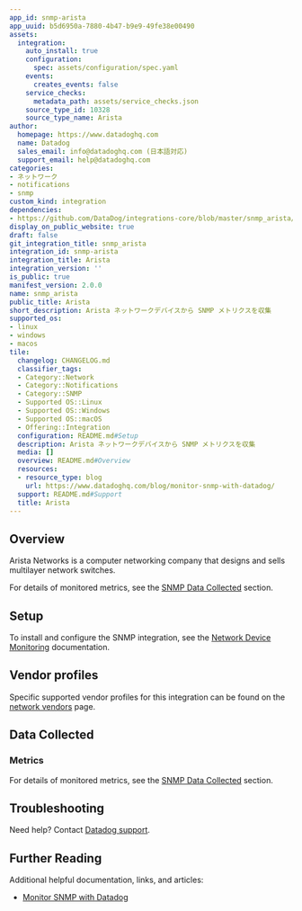 ```yaml
---
app_id: snmp-arista
app_uuid: b5d6950a-7880-4b47-b9e9-49fe38e00490
assets:
  integration:
    auto_install: true
    configuration:
      spec: assets/configuration/spec.yaml
    events:
      creates_events: false
    service_checks:
      metadata_path: assets/service_checks.json
    source_type_id: 10328
    source_type_name: Arista
author:
  homepage: https://www.datadoghq.com
  name: Datadog
  sales_email: info@datadoghq.com (日本語対応)
  support_email: help@datadoghq.com
categories:
- ネットワーク
- notifications
- snmp
custom_kind: integration
dependencies:
- https://github.com/DataDog/integrations-core/blob/master/snmp_arista/README.md
display_on_public_website: true
draft: false
git_integration_title: snmp_arista
integration_id: snmp-arista
integration_title: Arista
integration_version: ''
is_public: true
manifest_version: 2.0.0
name: snmp_arista
public_title: Arista
short_description: Arista ネットワークデバイスから SNMP メトリクスを収集
supported_os:
- linux
- windows
- macos
tile:
  changelog: CHANGELOG.md
  classifier_tags:
  - Category::Network
  - Category::Notifications
  - Category::SNMP
  - Supported OS::Linux
  - Supported OS::Windows
  - Supported OS::macOS
  - Offering::Integration
  configuration: README.md#Setup
  description: Arista ネットワークデバイスから SNMP メトリクスを収集
  media: []
  overview: README.md#Overview
  resources:
  - resource_type: blog
    url: https://www.datadoghq.com/blog/monitor-snmp-with-datadog/
  support: README.md#Support
  title: Arista
---
```


<!--  SOURCED FROM https://github.com/DataDog/integrations-core -->


## Overview

Arista Networks is a computer networking company that designs and sells multilayer network switches.

For details of monitored metrics, see the [SNMP Data Collected][1] section.

## Setup

To install and configure the SNMP integration, see the [Network Device Monitoring][2] documentation.

## Vendor profiles

Specific supported vendor profiles for this integration can be found on the [network vendors][3] page.

## Data Collected

### Metrics

For details of monitored metrics, see the [SNMP Data Collected][1] section.

## Troubleshooting

Need help? Contact [Datadog support][4].

## Further Reading

Additional helpful documentation, links, and articles:

* [Monitor SNMP with Datadog][5]



[1]: https://docs.datadoghq.com/ja/network_performance_monitoring/devices/data
[2]: https://docs.datadoghq.com/ja/network_performance_monitoring/devices/setup
[3]: https://docs.datadoghq.com/ja/network_monitoring/devices/#vendor-profiles
[4]: https://docs.datadoghq.com/ja/help/
[5]: https://www.datadoghq.com/blog/monitor-snmp-with-datadog/